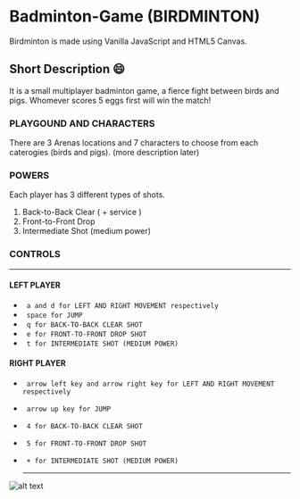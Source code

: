 # Badminton-Game (BIRDMINTON)
Birdminton is made using Vanilla JavaScript and HTML5 Canvas.  



## Short Description :smile:
It is a small multiplayer badminton game, a fierce fight between birds and pigs. Whomever scores 5 eggs first will win the match!


### PLAYGOUND AND CHARACTERS
There are 3 Arenas locations and 7 characters to choose from each caterogies (birds and pigs). (more description later)



### POWERS
Each player has 3 different types of shots. 

1. Back-to-Back Clear ( + service )
2. Front-to-Front Drop
3. Intermediate Shot (medium power)

### CONTROLS

---
#### LEFT PLAYER
- ``` a and d for LEFT AND RIGHT MOVEMENT respectively``` 
- ``` space for JUMP```  
- ``` q for BACK-TO-BACK CLEAR SHOT```  
- ``` e for FRONT-TO-FRONT DROP SHOT```  
- ``` t for INTERMEDIATE SHOT (MEDIUM POWER)```  


#### RIGHT PLAYER
- ``` arrow left key and arrow right key for LEFT AND RIGHT MOVEMENT respectively```  
- ``` arrow up key for JUMP```  
- ``` 4 for BACK-TO-BACK CLEAR SHOT```  
- ``` 5 for FRONT-TO-FRONT DROP SHOT```  
- ``` + for INTERMEDIATE SHOT (MEDIUM POWER)```      

   ---
   
![alt text](https://raw.githubusercontent.com/ayush-lab/Badminton-Game/master/Images/game_ss.png)



